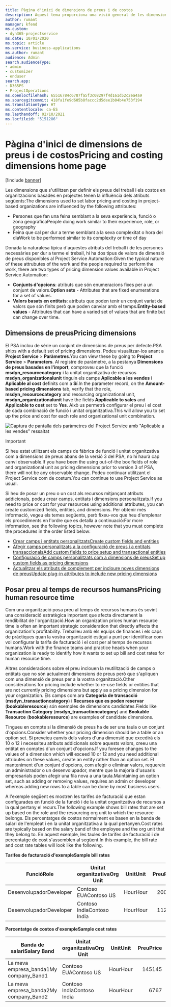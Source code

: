 ```yaml
---
title: Pàgina d'inici de dimensions de preus i de costos
description: Aquest tema proporciona una visió general de les dimensions de preus.
author: rumant
manager: kfend
ms.custom:
- dyn365-projectservice
ms.date: 10/01/2020
ms.topic: article
ms.service: business-applications
ms.author: rumant
audience: Admin
search.audienceType:
- admin
- customizer
- enduser
search.app:
- D365PS
- ProjectOperations
ms.openlocfilehash: 65516784c6787fa5f3c08297f4d161d52c2ea4a9
ms.sourcegitcommit: 418fa1fe9d605b8faccc2d5dee1b04b4e753f194
ms.translationtype: HT
ms.contentlocale: ca-ES
ms.lasthandoff: 02/10/2021
ms.locfileid: "5151286"
---
```

# <a name="pricing-and-costing-dimensions-home-page"></a><span data-ttu-id="b8d37-103">Pàgina d'inici de dimensions de preus i de costos</span><span class="sxs-lookup"><span data-stu-id="b8d37-103">Pricing and costing dimensions home page</span></span>

[!include [banner](../includes/psa-now-project-operations.md)]

<span data-ttu-id="b8d37-104">Les dimensions que s'utilitzen per definir els preus del treball i els costos en organitzacions basades en projectes tenen la influència dels atributs següents:</span><span class="sxs-lookup"><span data-stu-id="b8d37-104">The dimensions used to set labor pricing and costing in project-based organizations are influenced by the following attributes:</span></span>

- <span data-ttu-id="b8d37-105">Persones que fan una feina semblant a la seva experiència, funció o zona geogràfica</span><span class="sxs-lookup"><span data-stu-id="b8d37-105">People doing work similar to their experience, role, or geography</span></span>
- <span data-ttu-id="b8d37-106">Feina que cal per dur a terme semblant a la seva complexitat o hora del dia</span><span class="sxs-lookup"><span data-stu-id="b8d37-106">Work to be performed similar to its complexity or time of day</span></span>

<span data-ttu-id="b8d37-107">Donada la naturalesa típica d'aquestes atributs del treball i de les persones necessàries per dur a terme el treball, hi ha dos tipus de valors de dimensió de preus disponibles al Project Service Automation:</span><span class="sxs-lookup"><span data-stu-id="b8d37-107">Given the typical nature of these attrubutes of the work and the people required to perform the work, there are two types of pricing dimension values available in Project Service Automation:</span></span> 

- <span data-ttu-id="b8d37-108">**Conjunts d'opcions**: atributs que són enumeracions fixes per a un conjunt de valors.</span><span class="sxs-lookup"><span data-stu-id="b8d37-108">**Option sets** - Attributes that are fixed enumerations for a set of values.</span></span>
- <span data-ttu-id="b8d37-109">**Valors basats en entitats**: atributs que poden tenir un conjunt variat de valors que són finits però que poden canviar amb el temps.</span><span class="sxs-lookup"><span data-stu-id="b8d37-109">**Entity-based values** - Attributes that can have a varied set of values that are finite but can change over time.</span></span>

## <a name="pricing-dimensions"></a><span data-ttu-id="b8d37-110">Dimensions de preus</span><span class="sxs-lookup"><span data-stu-id="b8d37-110">Pricing dimensions</span></span>

<span data-ttu-id="b8d37-111">El PSA inclou de sèrie un conjunt de dimensions de preus per defecte.</span><span class="sxs-lookup"><span data-stu-id="b8d37-111">PSA ships with a default set of pricing dimensions.</span></span> <span data-ttu-id="b8d37-112">Podeu visualitzar-los anant a **Project Service** > **Paràmetres**.</span><span class="sxs-lookup"><span data-stu-id="b8d37-112">You can view these by going to **Project Service** > **Parameters**.</span></span> <span data-ttu-id="b8d37-113">Al registre de paràmetre, a la pestanya **Dimensions de preus basades en l'import**, comproveu que la funció **msdyn_resourcecategory** i la unitat organitzativa de recursos **msdyn_organizationalunit** tinguin els camps **Aplicable a les vendes** i **Aplicable al cost** definits com a **Sí**.</span><span class="sxs-lookup"><span data-stu-id="b8d37-113">In the parameter record, on the **Amount-based pricing dimensions** tab, verify that the role, **msdyn_resourcecategory** and resourcing organizational unit, **msdyn_organizationalunit** have the fields **Applicable to sales** and **Applicable to cost** set to **Yes**.</span></span> <span data-ttu-id="b8d37-114">Això us permetrà configurar el preu i el cost de cada combinació de funció i unitat organitzativa.</span><span class="sxs-lookup"><span data-stu-id="b8d37-114">This will allow you to set up the price and cost for each role and organizational unit combination.</span></span>

![Captura de pantalla dels paràmetres del Project Service amb "Aplicable a les vendes" ressaltat](media/PS-OOB-parameters.png)

> [!IMPORTANT]
> <span data-ttu-id="b8d37-116">Si heu estat utilitzant els camps de fàbrica de funció i unitat organitzativa com a dimensions de preus abans de la versió 3 del PSA, no hi haurà cap canvi observable.</span><span class="sxs-lookup"><span data-stu-id="b8d37-116">If you have been the using out-of-the box fields of role and organizational unit as pricing dimensions prior to version 3 of PSA, there will not be any observable change.</span></span> <span data-ttu-id="b8d37-117">Podeu continuar utilitzant el Project Service com de costum.</span><span class="sxs-lookup"><span data-stu-id="b8d37-117">You can continue to use Project Service as usual.</span></span> 

<span data-ttu-id="b8d37-118">Si heu de posar un preu o un cost als recursos mitjançant atributs addicionals, podeu crear camps, entitats i dimensions personalitzats.</span><span class="sxs-lookup"><span data-stu-id="b8d37-118">If you need to price or cost for your resources using additional attributes, you can create customized fields, entities, and dimensions.</span></span> <span data-ttu-id="b8d37-119">Per obtenir més informació, vegeu els temes següents, però fixeu-vos que heu d'emplenar els procediments en l'ordre que es detalla a continuació:</span><span class="sxs-lookup"><span data-stu-id="b8d37-119">For more information, see the following topics, however note that you must complete the procedures in the order listed below:</span></span>

- [<span data-ttu-id="b8d37-120">Crear camps i entitats personalitzats</span><span class="sxs-lookup"><span data-stu-id="b8d37-120">Create custom fields and entities</span></span>](create-custom-fields-entities.md)
- [<span data-ttu-id="b8d37-121">Afegir camps personalitzats a la configuració de preus i a entitats transaccionals</span><span class="sxs-lookup"><span data-stu-id="b8d37-121">Add custom fields to price setup and transactional entities</span></span>](field-references.md)
- [<span data-ttu-id="b8d37-122">Configuració de camps personalitzats com a dimensions de preus</span><span class="sxs-lookup"><span data-stu-id="b8d37-122">Set up custom fields as pricing dimensions</span></span>](set-up-pricing-dimensions.md)
- [<span data-ttu-id="b8d37-123">Actualitzar els atributs de complement per incloure noves dimensions de preus</span><span class="sxs-lookup"><span data-stu-id="b8d37-123">Update plug-in attributes to include new pricing dimensions</span></span>](update-plug-in-attributes.md)

## <a name="pricing-human-resource-time"></a><span data-ttu-id="b8d37-124">Posar preu al temps de recursos humans</span><span class="sxs-lookup"><span data-stu-id="b8d37-124">Pricing human resource time</span></span>
<span data-ttu-id="b8d37-125">Com una organització posa preu al temps de recursos humans és sovint una consideració estratègica important que afecta directament la rendibilitat de l'organització.</span><span class="sxs-lookup"><span data-stu-id="b8d37-125">How an organization prices human resource time is often an important strategic consideration that directly affects the organization's profitability.</span></span> <span data-ttu-id="b8d37-126">Treballeu amb els equips de finances i els caps de pràctiques quan la vostra organització estigui a punt per identificar com vol configurar la tarifa de facturació i el cost per al temps de recursos humans.</span><span class="sxs-lookup"><span data-stu-id="b8d37-126">Work with the finance teams and practice heads when your organization is ready to identify how it wants to set up bill and cost rates for human resource time.</span></span>

<span data-ttu-id="b8d37-127">Altres consideracions sobre el preu inclouen la reutilització de camps o entitats que no són actualment dimensions de preus però que s'apliquen com una dimensió de preus per a la vostra organització.</span><span class="sxs-lookup"><span data-stu-id="b8d37-127">Other considerations for pricing include whether to re-use fields or entities that are not currently pricing dimensions but apply as a pricing dimension for your organization.</span></span> <span data-ttu-id="b8d37-128">Els camps com ara **Categoria de transacció** (**msdyn_transactioncategory**) i **Recursos que es poden reservar** (**bookableresource**) són exemples de dimensions candidates.</span><span class="sxs-lookup"><span data-stu-id="b8d37-128">Fields like **Transaction Category** (**msdyn_transactioncategory**) and **Bookable Resource** (**bookableresource**) are examples of candidate dimensions.</span></span> 

<span data-ttu-id="b8d37-129">Tingueu en compte si la dimensió de preus ha de ser una taula o un conjunt d'opcions.</span><span class="sxs-lookup"><span data-stu-id="b8d37-129">Consider whether your pricing dimension should be a table or an option set.</span></span> <span data-ttu-id="b8d37-130">Si preveieu canvis dels valors d'una dimensió que excedirà els 10 o 12 i necessiteu atributs addicionals sobre aquests valors, creeu una entitat en comptes d'un conjunt d'opcions.</span><span class="sxs-lookup"><span data-stu-id="b8d37-130">If you foresee changes to the values of a dimension which will exceed 10 or 12 and you need additional attributes on these values, create an entity rather than an option set.</span></span> <span data-ttu-id="b8d37-131">El manteniment d'un conjunt d'opcions, com afegir o eliminar valors, requereix un administrador o un desenvolupador, mentre que la majoria d'usuaris empresarials poden afegir una fila nova a una taula.</span><span class="sxs-lookup"><span data-stu-id="b8d37-131">Maintaining an option set, such as adding or removing values, requires an admin or developer whereas adding new rows to a table can be done by most business users.</span></span>

<span data-ttu-id="b8d37-132">A l'exemple següent es mostren les tarifes de facturació que estan configurades en funció de la funció i de la unitat organitzativa de recursos a la qual pertany el recurs.</span><span class="sxs-lookup"><span data-stu-id="b8d37-132">The following example shows bill rates that are set up based on the role and the resourcing org unit to which the resource belongs.</span></span> <span data-ttu-id="b8d37-133">Els percentatges de costos normalment es basen en la banda de salari de l'empleat i en la unitat organitzativa a la qual pertanyen.</span><span class="sxs-lookup"><span data-stu-id="b8d37-133">Cost rates are typically based on the salary band of the employee and the org unit that they belong to.</span></span> <span data-ttu-id="b8d37-134">En aquest exemple, les taules de tarifes de facturació i de percentatge de cost s'assemblen al següent.</span><span class="sxs-lookup"><span data-stu-id="b8d37-134">In this example, the bill rate and cost rate tables will look like the following.</span></span>

<span data-ttu-id="b8d37-135">**Tarifes de facturació d'exemple**</span><span class="sxs-lookup"><span data-stu-id="b8d37-135">**Sample bill rates**</span></span>

| <span data-ttu-id="b8d37-136">Funció</span><span class="sxs-lookup"><span data-stu-id="b8d37-136">Role</span></span>        | <span data-ttu-id="b8d37-137">Unitat organitzativa</span><span class="sxs-lookup"><span data-stu-id="b8d37-137">Org Unit</span></span>    |<span data-ttu-id="b8d37-138">Unit</span><span class="sxs-lookup"><span data-stu-id="b8d37-138">Unit</span></span>      |<span data-ttu-id="b8d37-139">Preu</span><span class="sxs-lookup"><span data-stu-id="b8d37-139">Price</span></span>      |<span data-ttu-id="b8d37-140">Moneda</span><span class="sxs-lookup"><span data-stu-id="b8d37-140">Currency</span></span>  |
| ------------|-------------|----------|----------:|----------|
| <span data-ttu-id="b8d37-141">Desenvolupador</span><span class="sxs-lookup"><span data-stu-id="b8d37-141">Developer</span></span>   | <span data-ttu-id="b8d37-142">Contoso EUA</span><span class="sxs-lookup"><span data-stu-id="b8d37-142">Contoso US</span></span>  |<span data-ttu-id="b8d37-143">Hour</span><span class="sxs-lookup"><span data-stu-id="b8d37-143">Hour</span></span> | <span data-ttu-id="b8d37-144">200</span><span class="sxs-lookup"><span data-stu-id="b8d37-144">200</span></span>|<span data-ttu-id="b8d37-145">USD</span><span class="sxs-lookup"><span data-stu-id="b8d37-145">USD</span></span>     |
| <span data-ttu-id="b8d37-146">Desenvolupador</span><span class="sxs-lookup"><span data-stu-id="b8d37-146">Developer</span></span>   | <span data-ttu-id="b8d37-147">Contoso India</span><span class="sxs-lookup"><span data-stu-id="b8d37-147">Contoso India</span></span> |<span data-ttu-id="b8d37-148">Hour</span><span class="sxs-lookup"><span data-stu-id="b8d37-148">Hour</span></span>|   <span data-ttu-id="b8d37-149">112</span><span class="sxs-lookup"><span data-stu-id="b8d37-149">112</span></span>|<span data-ttu-id="b8d37-150">USD</span><span class="sxs-lookup"><span data-stu-id="b8d37-150">USD</span></span>     |


<span data-ttu-id="b8d37-151">**Percentatge de costos d'exemple**</span><span class="sxs-lookup"><span data-stu-id="b8d37-151">**Sample cost rates**</span></span>

| <span data-ttu-id="b8d37-152">Banda de salari</span><span class="sxs-lookup"><span data-stu-id="b8d37-152">Salary Band</span></span>     | <span data-ttu-id="b8d37-153">Unitat organitzativa</span><span class="sxs-lookup"><span data-stu-id="b8d37-153">Org Unit</span></span>    |<span data-ttu-id="b8d37-154">Unit</span><span class="sxs-lookup"><span data-stu-id="b8d37-154">Unit</span></span>      |<span data-ttu-id="b8d37-155">Preu</span><span class="sxs-lookup"><span data-stu-id="b8d37-155">Price</span></span>      |<span data-ttu-id="b8d37-156">Moneda</span><span class="sxs-lookup"><span data-stu-id="b8d37-156">Currency</span></span>  |
| ----------------|-------------|----------|----------:|----------|
| <span data-ttu-id="b8d37-157">La meva empresa_banda1</span><span class="sxs-lookup"><span data-stu-id="b8d37-157">My company_Band1</span></span> | <span data-ttu-id="b8d37-158">Contoso EUA</span><span class="sxs-lookup"><span data-stu-id="b8d37-158">Contoso US</span></span>  |<span data-ttu-id="b8d37-159">Hour</span><span class="sxs-lookup"><span data-stu-id="b8d37-159">Hour</span></span> | <span data-ttu-id="b8d37-160">145</span><span class="sxs-lookup"><span data-stu-id="b8d37-160">145</span></span>|<span data-ttu-id="b8d37-161">USD</span><span class="sxs-lookup"><span data-stu-id="b8d37-161">USD</span></span>     |
| <span data-ttu-id="b8d37-162">La meva empresa_banda2</span><span class="sxs-lookup"><span data-stu-id="b8d37-162">My company_Band2</span></span> | <span data-ttu-id="b8d37-163">Contoso India</span><span class="sxs-lookup"><span data-stu-id="b8d37-163">Contoso India</span></span> |<span data-ttu-id="b8d37-164">Hour</span><span class="sxs-lookup"><span data-stu-id="b8d37-164">Hour</span></span>|   <span data-ttu-id="b8d37-165">67</span><span class="sxs-lookup"><span data-stu-id="b8d37-165">67</span></span>|<span data-ttu-id="b8d37-166">USD</span><span class="sxs-lookup"><span data-stu-id="b8d37-166">USD</span></span>     |
